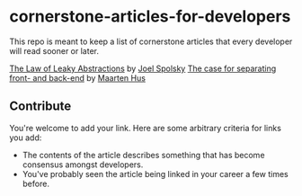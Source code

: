 # cornerstone-articles-for-developers
This repo is meant to keep a list of cornerstone articles that every developer will read sooner or later.

[The Law of Leaky Abstractions](https://www.joelonsoftware.com/2002/11/11/the-law-of-leaky-abstractions/) by [Joel Spolsky](https://github.com/jspolsky)
[The case for separating front- and back-end](http://dontpanic.42.nl/2014/10/the-case-for-separating-front-and-back.html) by [Maarten Hus](https://github.com/MrHus)

## Contribute

You're welcome to add your link. Here are some arbitrary criteria for links you add:
- The contents of the article describes something that has become consensus amongst developers.
- You've probably seen the article being linked in your career a few times before.
